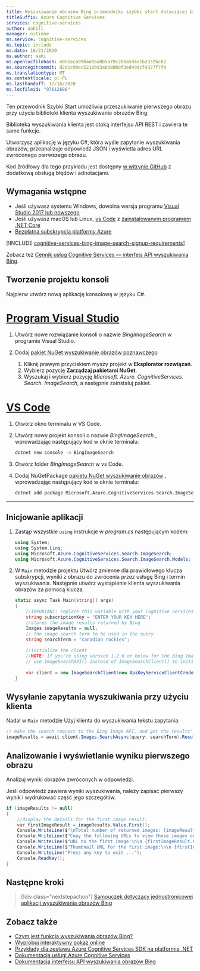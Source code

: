 ```yaml
---
title: Wyszukiwanie obrazów Bing przewodniku szybki start dotyczącej biblioteki klienta C#
titleSuffix: Azure Cognitive Services
services: cognitive-services
author: aahill
manager: nitinme
ms.service: cognitive-services
ms.topic: include
ms.date: 10/21/2020
ms.author: aahi
ms.openlocfilehash: e051eca990ae0aa0b5a79c208a594e1b2332bcb2
ms.sourcegitcommit: d2d1c90ec5218b93abb80b8f3ed49dcf4327f7f4
ms.translationtype: MT
ms.contentlocale: pl-PL
ms.lasthandoff: 12/16/2020
ms.locfileid: "97612688"
---
```

Ten przewodnik Szybki Start umożliwia przeszukiwanie pierwszego obrazu przy użyciu biblioteki klienta wyszukiwanie obrazów Bing. 

Biblioteka wyszukiwania klienta jest otoką interfejsu API REST i zawiera te same funkcje. 

Utworzysz aplikację w języku C#, która wyśle zapytanie wyszukiwania obrazów, przeanalizuje odpowiedź JSON i wyświetla adres URL zwróconego pierwszego obrazu.

Kod źródłowy dla tego przykładu jest dostępny [w witrynie GitHub](https://github.com/Azure-Samples/cognitive-services-dotnet-sdk-samples/tree/master/BingSearchv7/BingImageSearch) z dodatkową obsługą błędów i adnotacjami.

## <a name="prerequisites"></a>Wymagania wstępne

* Jeśli używasz systemu Windows, dowolna wersja programu [Visual Studio 2017 lub nowszego](https://visualstudio.microsoft.com/vs/whatsnew/)
* Jeśli używasz macOS lub Linux, [vs Code](https://code.visualstudio.com) z [zainstalowanym programem .NET Core](https://dotnet.microsoft.com/learn/dotnet/hello-world-tutorial/install)
* [Bezpłatna subskrypcja platformy Azure](https://azure.microsoft.com/free/dotnet)

[!INCLUDE [cognitive-services-bing-image-search-signup-requirements](~/includes/cognitive-services-bing-image-search-signup-requirements.md)]

Zobacz też [Cennik usług Cognitive Services — interfejs API wyszukiwania Bing](https://azure.microsoft.com/pricing/details/cognitive-services/search-api/).

## <a name="create-a-console-project"></a>Tworzenie projektu konsoli

Najpierw utwórz nową aplikację konsolową w języku C#.

# <a name="visual-studio"></a>[Program Visual Studio](#tab/visualstudio)

1. Utwórz nowe rozwiązanie konsoli o nazwie *BingImageSearch* w programie Visual Studio.
    
1. Dodaj [pakiet NuGet wyszukiwanie obrazów poznawczego](https://www.nuget.org/packages/Microsoft.Azure.CognitiveServices.Search.ImageSearch)
    1. Kliknij prawym przyciskiem myszy projekt w **Eksplorator rozwiązań**.
    1. Wybierz pozycję **Zarządzaj pakietami NuGet**.
    1. Wyszukaj i wybierz pozycję *Microsoft. Azure. CognitiveServices. Search. ImageSearch*, a następnie zainstaluj pakiet.
    
# <a name="vs-code"></a>[VS Code](#tab/vscode)

1. Otwórz okno terminalu w VS Code.
1. Utwórz nowy projekt konsoli o nazwie *BingImageSearch* , wprowadzając następujący kod w oknie terminalu:
    
    ```bash
    dotnet new console -n BingImageSearch
    ```
1. Otwórz folder *BingImageSearch* w vs Code.
1. Dodaj NuGetPackage [pakietu NuGet wyszukiwanie obrazów](https://www.nuget.org/packages/Microsoft.Azure.CognitiveServices.Search.ImageSearch) , wprowadzając następujący kod w oknie terminalu:

    ```bash
    dotnet add package Microsoft.Azure.CognitiveServices.Search.ImageSearch
    ```

---

## <a name="initialize-the-application"></a>Inicjowanie aplikacji


1. Zastąp wszystkie `using` instrukcje w *program.cs* następującym kodem:

    ```csharp
    using System;
    using System.Linq;
    using Microsoft.Azure.CognitiveServices.Search.ImageSearch;
    using Microsoft.Azure.CognitiveServices.Search.ImageSearch.Models;
    ```

1. W `Main` metodzie projektu Utwórz zmienne dla prawidłowego klucza subskrypcji, wyniki z obrazu do zwrócenia przez usługę Bing i termin wyszukiwania. Następnie utwórz wystąpienie klienta wyszukiwania obrazów za pomocą klucza.

    ```csharp
    static async Task Main(string[] args)
    {
        //IMPORTANT: replace this variable with your Cognitive Services subscription key
        string subscriptionKey = "ENTER YOUR KEY HERE";
        //stores the image results returned by Bing
        Images imageResults = null;
        // the image search term to be used in the query
        string searchTerm = "canadian rockies";
        
        //initialize the client
        //NOTE: If you're using version 1.2.0 or below for the Bing Image Search client library, 
        // use ImageSearchAPI() instead of ImageSearchClient() to initialize your search client.
        
        var client = new ImageSearchClient(new ApiKeyServiceClientCredentials(subscriptionKey));
    }
    ```
    
## <a name="send-a-search-query-using-the-client"></a>Wysyłanie zapytania wyszukiwania przy użyciu klienta
    
Nadal w `Main` metodzie Użyj klienta do wyszukiwania tekstu zapytania:
    
```csharp
// make the search request to the Bing Image API, and get the results"
imageResults = await client.Images.SearchAsync(query: searchTerm).Result; //search query
```

## <a name="parse-and-view-the-first-image-result"></a>Analizowanie i wyświetlanie wyniku pierwszego obrazu

Analizuj wyniki obrazów zwróconych w odpowiedzi. 

Jeśli odpowiedź zawiera wyniki wyszukiwania, należy zapisać pierwszy wynik i wydrukować część jego szczegółów.

```csharp
if (imageResults != null)
{
    //display the details for the first image result.
    var firstImageResult = imageResults.Value.First();
    Console.WriteLine($"\nTotal number of returned images: {imageResults.Value.Count}\n");
    Console.WriteLine($"Copy the following URLs to view these images on your browser.\n");
    Console.WriteLine($"URL to the first image:\n\n {firstImageResult.ContentUrl}\n");
    Console.WriteLine($"Thumbnail URL for the first image:\n\n {firstImageResult.ThumbnailUrl}");
    Console.WriteLine("Press any key to exit ...");
    Console.ReadKey();
}
```

## <a name="next-steps"></a>Następne kroki

> [!div class="nextstepaction"]
> [Samouczek dotyczący jednostronicowej aplikacji wyszukiwania obrazów Bing](../../tutorial-bing-image-search-single-page-app.md)

## <a name="see-also"></a>Zobacz także

* [Czym jest funkcja wyszukiwania obrazów Bing?](../../overview.md)  
* [Wypróbuj interaktywny pokaz online](https://azure.microsoft.com/services/cognitive-services/bing-image-search-api/)  
* [Przykłady dla zestawu Azure Cognitive Services SDK na platformie .NET](https://github.com/Azure-Samples/cognitive-services-dotnet-sdk-samples/tree/master/BingSearchv7)
* [Dokumentacja usługi Azure Cognitive Services](../../../index.yml)
* [Dokumentacja interfejsu API wyszukiwania obrazów Bing](/rest/api/cognitiveservices-bingsearch/bing-images-api-v7-reference)